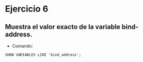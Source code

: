 # Ejercicio 6

## Muestra el valor exacto de la variable bind-address.

- Comando:

```
SHOW VARIABLES LIKE 'bind_address';
```